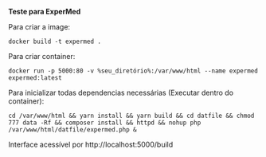 **Teste para ExperMed**

Para criar a image:

`docker build -t expermed .`

Para criar container:

`docker run -p 5000:80 -v %seu_diretório%:/var/www/html --name expermed expermed:latest `

Para inicializar todas dependencias necessárias (Executar dentro do container):

`cd /var/www/html && yarn install && yarn build && cd datfile && chmod 777 data -Rf && composer install && httpd && nohup php /var/www/html/datfile/expermed.php &`

Interface acessível por http://localhost:5000/build